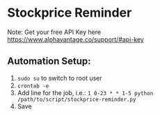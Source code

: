 # Stockprice Reminder
Note: Get your free API Key here https://www.alphavantage.co/support/#api-key

## Automation Setup:
1. `sudo su` to switch to root user
2. `crontab -e`
3. Add line for the job, i.e.: `1 0-23 * * 1-5 python /path/to/script/stockprice-reminder.py`
4. Save